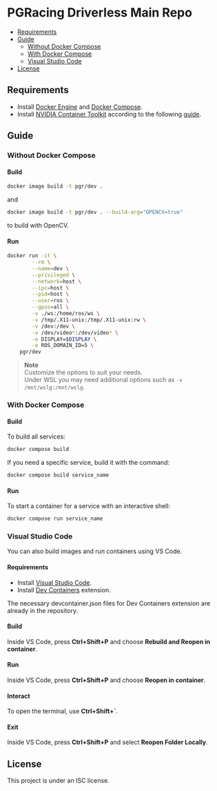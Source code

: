 # PGRacing Driverless Main Repo
- [Requirements](##Requirements)
- [Guide](##Guide)
    - [Without Docker Compose](###Without-Docker-Compose)
    - [With Docker Compose](###With-Docker-Compose)
    - [Visual Studio Code](###Visual-Studio-Code)
- [License](##License)

## Requirements
- Install [Docker Engine](https://docs.docker.com/engine/install/) and [Docker Compose](https://docs.docker.com/compose/install/).
- Install [NVIDIA Container Toolkit](https://github.com/NVIDIA/nvidia-container-toolkit) according to the following [guide](https://docs.nvidia.com/datacenter/cloud-native/container-toolkit/latest/install-guide.html).

## Guide
### Without Docker Compose
#### Build
```bash
docker image build -t pgr/dev .
```
and
```bash
docker image build -t pgr/dev . --build-arg="OPENCV=true"
```
to build with OpenCV.
#### Run
```bash
docker run -it \
        --rm \
        --name=dev \
        --privileged \
        --network=host \
        --ipc=host \
        --pid=host \
        --user=ros \
        --gpus=all \
        -v ./ws:/home/ros/ws \
        -v /tmp/.X11-unix:/tmp/.X11-unix:rw \
        -v /dev:/dev \
        -v /dev/video*:/dev/video* \
        -e DISPLAY=$DISPLAY \
        -e ROS_DOMAIN_ID=5 \
    pgr/dev
```

> **Note**  
> Customize the options to suit your needs.  
> Under WSL you may need additional options such as `-v /mnt/wslg:/mnt/wslg`.

### With Docker Compose
#### Build
To build all services:
```bash
docker compose build
```
If you need a specific service, build it with the command:
```bash
docker compose build service_name
```
#### Run
To start a container for a service with an interactive shell:
```bash
docker compose run service_name
```

### Visual Studio Code
You can also build images and run containers using VS Code.

#### Requirements
- Install [Visual Studio Code](https://code.visualstudio.com/docs/setup/linux).
- Install [Dev Containers](https://marketplace.visualstudio.com/items?itemName=ms-vscode-remote.remote-containers) extension.

The necessary devcontainer.json files for Dev Containers extension are already in the repository.

#### Build
Inside VS Code, press **Ctrl+Shift+P** and choose **Rebuild and Reopen in container**.
#### Run
Inside VS Code, press **Ctrl+Shift+P** and choose **Reopen in container**.
#### Interact
To open the terminal, use **Ctrl+Shift+`**. 
#### Exit
Inside VS Code, press **Ctrl+Shift+P** and select **Reopen Folder Locally**.

## License
This project is under an ISC license.
